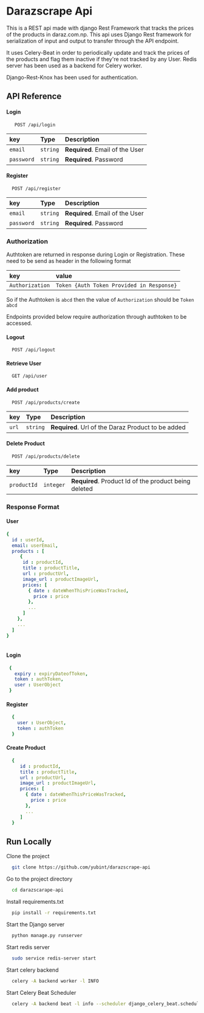 
# Darazscrape Api

This is a REST api made with django Rest Framework that tracks the prices of the products in daraz.com.np. This api uses Django Rest framework for serialization of input and output to transfer through the API endpoint.

It uses Celery-Beat in order to periodically update and track the prices of the products and flag them inactive if they're not tracked by any User. Redis server has been used as a backend for Celery worker.

Django-Rest-Knox has been used for authentication.

## API Reference

#### Login

```http
   POST /api/login
```

| key | Type     | Description                |
| :-------- | :------- | :------------------------- |
| `email` | `string` | **Required**. Email of the User|
| `password` | `string` | **Required**. Password |

#### Register

```http
  POST /api/register
```

| key | Type     | Description                       |
| :-------- | :------- | :-------------------------------- |
| `email` | `string` | **Required**. Email of the User|
| `password` | `string` | **Required**. Password |

### Authorization
Authtoken are returned in response during Login or Registration. These need to be send as header in the following format 

| key | value   | 
| :-------- | :------- | 
| `Authorization` | `Token {Auth Token Provided in Response}` | 

So if the Authtoken is `abcd` then the value of `Authorization` should be `Token abcd` 

Endpoints provided below require authorization through authtoken to be accessed.


#### Logout

```http
  POST /api/logout
```

#### Retrieve User 

```http
  GET /api/user 
```

#### Add product

```http
  POST /api/products/create
```

| key | Type     | Description                       |
| :-------- | :------- | :-------------------------------- |
| `url` | `string` | **Required**. Url of the Daraz Product to be added|

#### Delete Product

```http
  POST /api/products/delete 
```

| key | Type     | Description                       |
| :-------- | :------- | :-------------------------------- |
| `productId` | `integer` | **Required**. Product Id of the product being deleted|

### Response Format

#### User 

```yaml
{
  id : userId,
  email: userEmail,
  products : [
     {
      id : productId,
      title : productTitle,
      url : productUrl,
      image_url : productImageUrl,
      prices: [
        { date : dateWhenThisPriceWasTracked,
          price : price
        },
        ...
      ]
    },
    ...
  ]
}
 
```

#### Login

```yaml
 {
   expiry : expiryDateofToken,
   token : authToken,
   user : UserObject
 }
```

#### Register

```yaml
  {
    user : UserObject,
    token : authToken
  }
```

#### Create Product

```yaml
  {
     id : productId,
     title : productTitle,
     url : productUrl,
     image_url : productImageUrl,
     prices: [
       { date : dateWhenThisPriceWasTracked,
         price : price
       },
       ...
     ]
  }
```


## Run Locally

Clone the project

```bash
  git clone https://github.com/yubint/darazscrape-api
```

Go to the project directory

```bash
  cd darazscarape-api
```

Install requirements.txt

```bash
  pip install -r requirements.txt
```

Start the Django server

```bash
  python manage.py runserver
```

Start redis server
```bash
  sudo service redis-server start
```

Start celery backend
```bash
  celery -A backend worker -l INFO
```

Start Celery Beat Scheduler
```bash
  celery -A backend beat -l info --scheduler django_celery_beat.schedulers:DatabaseScheduler
```


